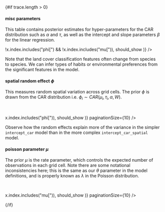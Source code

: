 <script>
  import Table from "$lib/Table.svelte";
  export let trace = [];
  export let should_show = true;

  function show_significant(trace, should_show) {
    if (!should_show) {
      return trace;
    }
    // only keep elements that do not include 0 on their credible interval
    return trace.filter(
      (x) => (x["hdi_2.5%"] < 0 && x["hdi_97.5%"] < 0) || (x["hdi_2.5%"] > 0 && x["hdi_97.5%"] > 0)
    );
  }
</script>

{#if trace.length > 0}

#### misc parameters

This table contains posterior estimates for hyper-parameters for the CAR distribution such as $\alpha$ and $\tau$, as well as the intercept and slope parameters $\beta$ for the linear regression.

<div class="table">
<Table
  data={show_significant(
    trace.filter((x) => !x.index.includes("phi[") && !x.index.includes("mu[")),
    should_show
  )}
/>
</div>

Note that the land cover classification features often change from species to species.
We can infer types of habits or environmental preferences from the significant features in the model.

#### spatial random effect $\phi$

This measures random spatial variation across grid cells.
The prior $\phi$ is drawn from the CAR distribution i.e. $\phi_i \sim CAR(\mu_i, \tau_i, \alpha, W)$.

<div class="table">
<Table
  data={show_significant(
    trace.filter((x) => x.index.includes("phi[")),
    should_show
  )}
  paginationSize={10}
/>
</div>

Observe how the random effects explain more of the variance in the simpler `intercept_car` model than in the more complex `intercept_car_spatial` model.

#### poisson parameter $\mu$

The prior $\mu$ is the rate parameter, which controls the expected number of observations in each grid cell.
Note there are some notational inconsistencies here; this is the same as our $\theta$ parameter in the model definitions, and is properly known as $\lambda$ in the Poisson distribution.

<div class="table">
<Table
  data={show_significant(
    trace.filter((x) => x.index.includes("mu[")),
    should_show
  )}
  paginationSize={10}
/>
</div>

{/if}

<style>
  .table {
    width: 100%;
    overflow: auto;
  }
</style>
